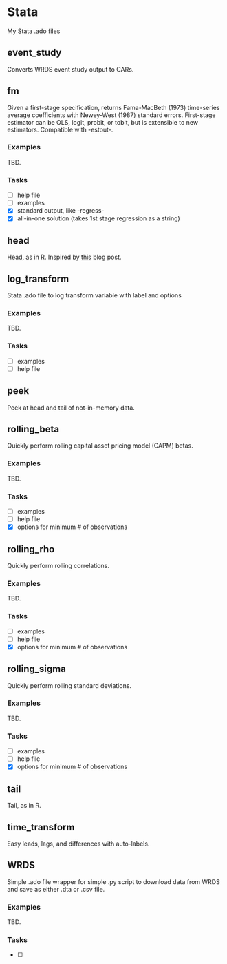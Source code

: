 # Stata

My Stata .ado files

## event_study

Converts WRDS event study output to CARs.

## fm

Given a first-stage specification, returns Fama-MacBeth (1973) time-series average coefficients with Newey-West (1987) standard errors. First-stage estimator can be OLS, logit, probit, or tobit, but is extensible to new estimators. Compatible with -estout-.

### Examples

TBD.

### Tasks

- [ ] help file
- [ ] examples
- [x] standard output, like -regress- 
- [x] all-in-one solution (takes 1st stage regression as a string)

## head

Head, as in R. Inspired by [this](https://codeandculture.wordpress.com/2010/08/25/heads-or-tails-of-your-dta/) blog post.

## log_transform

Stata .ado file to log transform variable with label and options

### Examples

TBD.

### Tasks

- [ ] examples
- [ ] help file

## peek

Peek at head and tail of not-in-memory data.

## rolling_beta

Quickly perform rolling capital asset pricing model (CAPM) betas.

### Examples

TBD.

### Tasks

- [ ] examples
- [ ] help file
- [x] options for minimum # of observations

## rolling_rho

Quickly perform rolling correlations.

### Examples

TBD.

### Tasks

- [ ] examples
- [ ] help file
- [x] options for minimum # of observations

## rolling_sigma

Quickly perform rolling standard deviations.

### Examples

TBD.

### Tasks

- [ ] examples
- [ ] help file
- [x] options for minimum # of observations

## tail

Tail, as in R.

## time_transform

Easy leads, lags, and differences with auto-labels.

## WRDS

Simple .ado file wrapper for simple .py script to download data from WRDS and save as either .dta or .csv file.

### Examples

TBD.

### Tasks

- [ ] 
